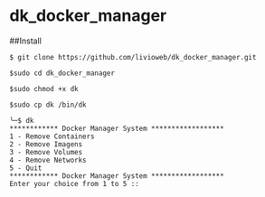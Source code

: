 # dk_docker_manager

##Install



````
$ git clone https://github.com/livioweb/dk_docker_manager.git
````

````
$sudo cd dk_docker_manager
````
````
$sudo chmod +x dk
````
````
$sudo cp dk /bin/dk
````

````
╰─$ dk
************ Docker Manager System ******************
1 - Remove Containers 
2 - Remove Imagens 
3 - Remove Volumes 
4 - Remove Networks 
5 - Quit
************ Docker Manager System ******************
Enter your choice from 1 to 5 ::
````
